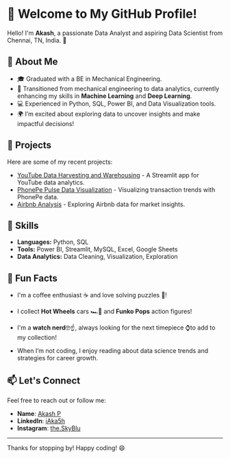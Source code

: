 # 👋 Welcome to My GitHub Profile!

Hello! I'm **Akash**, a passionate Data Analyst and aspiring Data Scientist from Chennai, TN, India. 🚀

## 🌱 About Me
- 🎓 Graduated with a BE in Mechanical Engineering.
- 💼 Transitioned from mechanical engineering to data analytics, currently enhancing my skills in **Machine Learning** and **Deep Learning**.
- 💻 Experienced in Python, SQL, Power BI, and Data Visualization tools.
- 🌍 I’m excited about exploring data to uncover insights and make impactful decisions!

## 🚀 Projects
Here are some of my recent projects:
- [YouTube Data Harvesting and Warehousing](https://github.com/iAka5h/YouTube-Data-Harvesting-and-Warehousing) - A Streamlit app for YouTube data analytics.
- [PhonePe Pulse Data Visualization](https://github.com/iAka5h/PhonePe-pulse-Visualization) - Visualizing transaction trends with PhonePe data.
- [Airbnb Analysis](https://github.com/iAka5h/Airbnb-Analysis) - Exploring Airbnb data for market insights.

## 🔧 Skills
- **Languages:** Python, SQL
- **Tools:** Power BI, Streamlit, MySQL, Excel, Google Sheets
- **Data Analytics:** Data Cleaning, Visualization, Exploration

## 🌈 Fun Facts
- I'm a coffee enthusiast ☕ and love solving puzzles 🧩!
- I collect **Hot Wheels** cars 🏎️💨 and **Funko Pops** action figures! 
- I'm a **watch nerd**🤓☝, always looking for the next timepiece ⌚to add to my collection!

- When I’m not coding, I enjoy reading about data science trends and strategies for career growth.

## 📫 Let's Connect
Feel free to reach out or follow me:
- **Name**: [Akash P](mailto:martakash99@gmail.com)
- **LinkedIn**: [iAka5h](https://linkedin.com/iAka5h)
- **Instagram**: [the.SkyBlu](https://www.instagram.com/the.skyblu/?hl=en)
---
Thanks for stopping by! Happy coding! 😄
